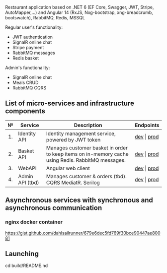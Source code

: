 Restaurant application based on .NET 6 (EF Core, Swagger, JWT, Stripe, AutoMapper,...) and Angular 14 (RxJS, Nxg-bootstrap, xng-breadcrumb, bootswatch), RabbitMQ, Redis, MSSQL

Regular user's functionality:
* JWT authentication
* SignalR online chat
* Stripe payment
* RabbitMQ messages
* Redis basket

Admin's functionality:
* SignalR online chat
* Meals CRUD
* RabbitMQ CQRS

## List of micro-services and infrastructure components

<table>
   <thead>
    <th>№</th>
    <th>Service</th>
    <th>Description</th>
	<th>Endpoints</th>
  </thead>
  <tbody>
    <tr>
        <td align="center">1.</td>
        <td>Identity API</td>
        <td>Identity management service, powered by JWT token</td>
        <td>
            <a href="#">dev</a> | <a href="#">prod</a>
        </td>
    </tr>
    <tr>
        <td align="center">2.</td>
        <td>Basket API</td>
        <td>Manages customer basket in order to keep items on in-memory cache using Redis. RabbitMQ messages.</td>
        <td>
            <a href="#">dev</a> |
            <a href="#">prod</a>
        </td>
    </tr>
    <tr>
        <td align="center">3.</td>
        <td>WebAPI</td>
        <td>Angular web client</td>
        <td>
            <a href="#">dev</a> |
            <a href="#">prod</a>
        </td>
    </tr>
	 <tr>
        <td align="center">4.</td>
        <td>Admin API (tbd)</td>
        <td>Manages customer & orders (tbd). CQRS MediatR. Serilog</td>
        <td>
            <a href="#">dev</a> |
            <a href="#">prod</a>
        </td>
    </tr>
  </tbody>  
</table>

## Asynchronous services with synchronous and asynchronous communication

### nginx docker container 
https://gist.github.com/dahlsailrunner/679e6dec5fd769f30bce90447ae80081


## Launching
cd build/README.nd